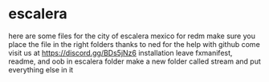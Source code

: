 # escalera
here are some files for the city of escalera mexico for redm make sure you place the file in the right folders 
thanks to ned for the help with github 
come visit us at https://discord.gg/BDs5jNz6
installation leave fxmanifest, readme, and oob in escalera folder make a new folder called stream and put everything else in it 
